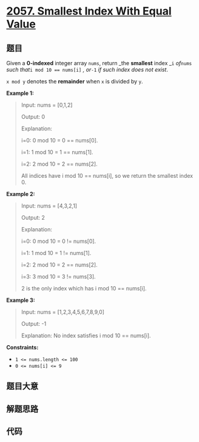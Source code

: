 # [2057. Smallest Index With Equal Value](https://leetcode.com/problems/smallest-index-with-equal-value/)

## 题目

Given a **0-indexed** integer array `nums`, return _the **smallest** index
_`i` _of_`nums` _such that_`i mod 10 == nums[i]` _, or_`-1` _if such index
does not exist_.

`x mod y` denotes the **remainder** when `x` is divided by `y`.



**Example 1:**

> Input: nums = [0,1,2]
> 
> Output: 0
> 
> Explanation: 
> 
> i=0: 0 mod 10 = 0 == nums[0].
> 
> i=1: 1 mod 10 = 1 == nums[1].
> 
> i=2: 2 mod 10 = 2 == nums[2].
> 
> All indices have i mod 10 == nums[i], so we return the smallest index 0.

**Example 2:**

> Input: nums = [4,3,2,1]
> 
> Output: 2
> 
> Explanation: 
> 
> i=0: 0 mod 10 = 0 != nums[0].
> 
> i=1: 1 mod 10 = 1 != nums[1].
> 
> i=2: 2 mod 10 = 2 == nums[2].
> 
> i=3: 3 mod 10 = 3 != nums[3].
> 
> 2 is the only index which has i mod 10 == nums[i].

**Example 3:**

> Input: nums = [1,2,3,4,5,6,7,8,9,0]
> 
> Output: -1
> 
> Explanation: No index satisfies i mod 10 == nums[i].

**Constraints:**

  * `1 <= nums.length <= 100`
  * `0 <= nums[i] <= 9`


## 题目大意

## 解题思路

## 代码

```javascript

```


